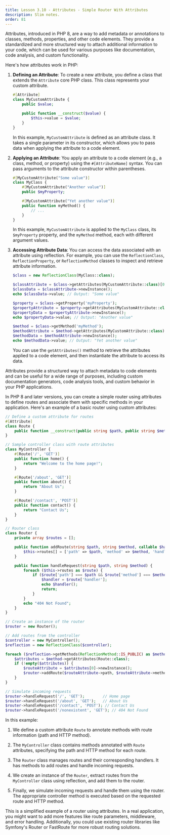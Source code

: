 ```yaml
---
title: Lesson 3.10 - Attributes - Simple Router With Attributes
description: Slim notes.
order: 81
---
```


Attributes, introduced in PHP 8, are a way to add metadata or annotations to classes, methods, properties, and other code elements. They provide a standardized and more structured way to attach additional information to your code, which can be used for various purposes like documentation, code analysis, and custom functionality.

Here's how attributes work in PHP:

1. **Defining an Attribute**: To create a new attribute, you define a class that extends the `Attribute` core PHP class. This class represents your custom attribute.

   ```php
   #[Attribute]
   class MyCustomAttribute {
       public $value;

       public function __construct($value) {
           $this->value = $value;
       }
   }
   ```

   In this example, `MyCustomAttribute` is defined as an attribute class. It takes a single parameter in its constructor, which allows you to pass data when applying the attribute to a code element.

2. **Applying an Attribute**: You apply an attribute to a code element (e.g., a class, method, or property) using the `#[AttributeName]` syntax. You can pass arguments to the attribute constructor within parentheses.

   ```php
   #[MyCustomAttribute("Some value")]
   class MyClass {
       #[MyCustomAttribute("Another value")]
       public $myProperty;
   
       #[MyCustomAttribute("Yet another value")]
       public function myMethod() {
           // ...
       }
   }
   ```

   In this example, `MyCustomAttribute` is applied to the `MyClass` class, its `$myProperty` property, and the `myMethod` method, each with different argument values.

3. **Accessing Attribute Data**: You can access the data associated with an attribute using reflection. For example, you can use the `ReflectionClass`, `ReflectionProperty`, or `ReflectionMethod` classes to inspect and retrieve attribute information.

   ```php
   $class = new ReflectionClass(MyClass::class);
   
   $classAttribute = $class->getAttributes(MyCustomAttribute::class)[0];
   $classData = $classAttribute->newInstance();
   echo $classData->value; // Output: "Some value"
   
   $property = $class->getProperty('myProperty');
   $propertyAttribute = $property->getAttributes(MyCustomAttribute::class)[0];
   $propertyData = $propertyAttribute->newInstance();
   echo $propertyData->value; // Output: "Another value"
   
   $method = $class->getMethod('myMethod');
   $methodAttribute = $method->getAttributes(MyCustomAttribute::class)[0];
   $methodData = $methodAttribute->newInstance();
   echo $methodData->value; // Output: "Yet another value"
   ```

   You can use the `getAttributes()` method to retrieve the attributes applied to a code element, and then instantiate the attribute to access its data.

Attributes provide a structured way to attach metadata to code elements and can be useful for a wide range of purposes, including custom documentation generators, code analysis tools, and custom behavior in your PHP applications.

In PHP 8 and later versions, you can create a simple router using attributes to define routes and associate them with specific methods in your application. Here's an example of a basic router using custom attributes:

```php
// Define a custom attribute for routes
#[Attribute]
class Route {
    public function __construct(public string $path, public string $method = 'GET') {}
}

// Sample controller class with route attributes
class MyController {
    #[Route('/', 'GET')]
    public function home() {
        return "Welcome to the home page!";
    }

    #[Route('/about', 'GET')]
    public function about() {
        return "About Us";
    }

    #[Route('/contact', 'POST')]
    public function contact() {
        return "Contact Us";
    }
}

// Router class
class Router {
    private array $routes = [];

    public function addRoute(string $path, string $method, callable $handler) {
        $this->routes[] = ['path' => $path, 'method' => $method, 'handler' => $handler];
    }

    public function handleRequest(string $path, string $method) {
        foreach ($this->routes as $route) {
            if ($route['path'] === $path && $route['method'] === $method) {
                $handler = $route['handler'];
                echo $handler();
                return;
            }
        }
        echo "404 Not Found";
    }
}

// Create an instance of the router
$router = new Router();

// Add routes from the controller
$controller = new MyController();
$reflection = new ReflectionClass($controller);

foreach ($reflection->getMethods(ReflectionMethod::IS_PUBLIC) as $method) {
    $attributes = $method->getAttributes(Route::class);
    if (!empty($attributes)) {
        $routeAttribute = $attributes[0]->newInstance();
        $router->addRoute($routeAttribute->path, $routeAttribute->method, fn() => $controller->{$method->getName()}());
    }
}

// Simulate incoming requests
$router->handleRequest('/', 'GET');        // Home page
$router->handleRequest('/about', 'GET');   // About Us
$router->handleRequest('/contact', 'POST'); // Contact Us
$router->handleRequest('/nonexistent', 'GET'); // 404 Not Found
```

In this example:

1. We define a custom attribute `Route` to annotate methods with route information (path and HTTP method).

2. The `MyController` class contains methods annotated with `Route` attributes, specifying the path and HTTP method for each route.

3. The `Router` class manages routes and their corresponding handlers. It has methods to add routes and handle incoming requests.

4. We create an instance of the `Router`, extract routes from the `MyController` class using reflection, and add them to the router.

5. Finally, we simulate incoming requests and handle them using the router. The appropriate controller method is executed based on the requested route and HTTP method.

This is a simplified example of a router using attributes. In a real application, you might want to add more features like route parameters, middleware, and error handling. Additionally, you could use existing router libraries like Symfony's Router or FastRoute for more robust routing solutions.
